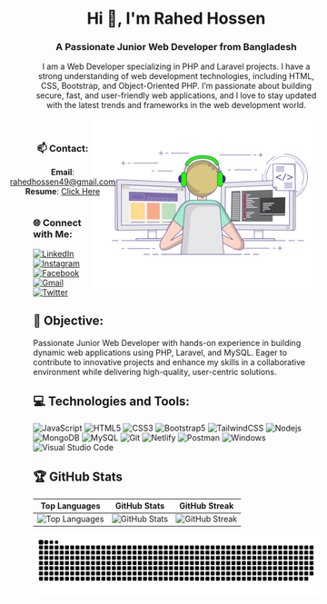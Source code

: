 <h1 align="center">Hi 👋, I'm Rahed Hossen</h1>
<h3 align="center">A Passionate Junior Web Developer from Bangladesh</h3>

<p align="center">
  I am a Web Developer specializing in PHP and Laravel projects. I have a strong understanding of web development technologies, including HTML, CSS, Bootstrap, and Object-Oriented PHP. I’m passionate about building secure, fast, and user-friendly web applications, and I love to stay updated with the latest trends and frameworks in the web development world.
</p>



<img align="right" alt="Coding" width="400" src="https://raw.githubusercontent.com/devSouvik/devSouvik/master/gif3.gif">

<div align="left" style="display: flex; flex-direction: column; align-items: center; justify-content: space-between; text-align: center;">
  <div style="margin-top: 20px;">
    <h3>📫 Contact:</h3>
    <p>
      <strong>Email</strong>: <a href="mailto:rahedhossen49@gmail.com">rahedhossen49@gmail.com</a><br>
      <strong>Resume</strong>: <a href="please just blank this code any time upload " target="_blank">Click Here</a>
    </p>
  </div>
</div>

### 🌐 Connect with Me:
  <a href="https://www.linkedin.com/in/rahed-hossen-393b41294/" target="_blank">
    <img src="https://img.shields.io/badge/LinkedIn-%230077B5.svg?logo=linkedin&logoColor=white" alt="LinkedIn" />
  </a>
  <a href="https://www.instagram.com/rahed_hossen49/" target="_blank">
    <img src="https://img.shields.io/badge/Instagram-%23E4405F.svg?logo=instagram&logoColor=white" alt="Instagram" />
  </a>
  <a href="https://www.facebook.com/rahedhossen4/" target="_blank">
    <img src="https://img.shields.io/badge/Facebook-%231877F2.svg?logo=Facebook&logoColor=white" alt="Facebook" />
  </a>
  <a href="mailto:rahedhossen49@gmail.com" target="_blank">
    <img src="https://img.shields.io/badge/Gmail-D14836?logo=gmail&logoColor=white" alt="Gmail" />
  </a>
  <a href="https://x.com/RahedHossen49" target="_blank">
    <img src="https://img.shields.io/badge/X-1DA1F2?logo=x&logoColor=white" alt="Twitter" />
  </a>


## 🌟 Objective:
Passionate Junior Web Developer with hands-on experience in building dynamic web applications using PHP, Laravel, and MySQL. Eager to contribute to innovative projects and enhance my skills in a collaborative environment while delivering high-quality, user-centric solutions.

## 💻 Technologies and Tools:
![JavaScript](https://img.shields.io/badge/JavaScript-F7DF1E?style=for-the-badge&logo=javascript&logoColor=black)
![HTML5](https://img.shields.io/badge/HTML5-E34F26?style=for-the-badge&logo=html5&logoColor=white)
![CSS3](https://img.shields.io/badge/CSS3-1572B6?style=for-the-badge&logo=css3&logoColor=white)
![Bootstrap5](https://img.shields.io/badge/Bootstrap-563D7C?style=for-the-badge&logo=bootstrap&logoColor=white)
![TailwindCSS](https://img.shields.io/badge/tailwindcss-%2338B2AC.svg?style=for-the-badge&logo=tailwind-css&logoColor=white)
![Nodejs](https://img.shields.io/badge/Node.js-339933?style=for-the-badge&logo=nodedotjs&logoColor=white)
![MongoDB](https://img.shields.io/badge/MongoDB-4EA94B?style=for-the-badge&logo=mongodb&logoColor=white)
![MySQL](https://img.shields.io/badge/MySQL-4479A1?style=for-the-badge&logo=MySQL&logoColor=white) 
![Git](https://img.shields.io/badge/Git-F05032?style=for-the-badge&logo=git&logoColor=white)
![Netlify](https://img.shields.io/badge/Netlify-00C7B7?style=for-the-badge&logo=netlify&logoColor=white)
![Postman](https://img.shields.io/badge/Postman-FF6C37?style=for-the-badge&logo=Postman&logoColor=white)
![Windows](https://img.shields.io/badge/Windows-0078D6?style=for-the-badge&logo=windows&logoColor=white)
![Visual Studio Code](https://img.shields.io/badge/Visual_Studio_Code-0078D4?style=for-the-badge&logo=visual%20studio%20code&logoColor=white)

## 🏆 GitHub Stats
| Top Languages | GitHub Stats | GitHub Streak |
|:---:|:---:|:---:|
| ![Top Languages](https://github-readme-stats.vercel.app/api/top-langs/?username=rahedhossen49&theme=transparent&hide_border=true&include_all_commits=true&count_private=true&layout=compact) | ![GitHub Stats](https://github-readme-stats.vercel.app/api?username=rahedhossen49&theme=transparent&hide_border=true&include_all_commits=true&count_private=false) | ![GitHub Streak](https://github-readme-streak-stats.herokuapp.com/?user=rahedhossen49&theme=transparent&hide_border=true) |

<picture>
  <source
    media="(prefers-color-scheme: dark)"
    srcset="https://raw.githubusercontent.com/platane/snk/output/github-contribution-grid-snake-dark.svg"
  />
  <source
    media="(prefers-color-scheme: light)"
    srcset="https://raw.githubusercontent.com/platane/snk/output/github-contribution-grid-snake.svg"
  />
  <img
    alt="github contribution grid snake animation"
    src="https://raw.githubusercontent.com/platane/snk/output/github-contribution-grid-snake.svg"
  />
</picture>
